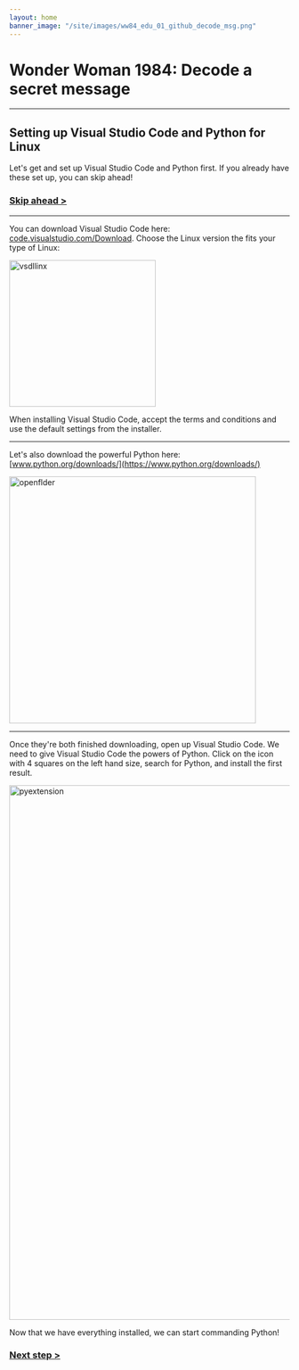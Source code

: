 ```yaml
---
layout: home
banner_image: "/site/images/ww84_edu_01_github_decode_msg.png"
---
```


# **Wonder Woman 1984: Decode a secret message**

---

## Setting up Visual Studio Code and Python for Linux

Let's get and set up Visual Studio Code and Python first. If you already have these set up, you can skip ahead!

### [Skip ahead >](basics.md)

---

You can download Visual Studio Code here: [code.visualstudio.com/Download](https://code.visualstudio.com/Download). Choose the Linux version the fits your type of Linux:

<img width="263" alt="vsdllinx" src="https://user-images.githubusercontent.com/12758612/86159538-5b35e500-babf-11ea-8c83-55ce0dfa5a04.png">

When installing Visual Studio Code, accept the terms and conditions and use the default settings from the installer.

---

Let's also download the powerful Python here: [www.python.org/downloads/](https://www.python.org/downloads/)

<img width="443" alt="openflder" src="https://user-images.githubusercontent.com/12758612/84756731-08651500-af78-11ea-9fe1-0df133fc66a5.png">

---

Once they're both finished downloading, open up Visual Studio Code. We need to give Visual Studio Code the powers of Python. Click on the icon with 4 squares on the left hand size, search for Python, and install the first result.

<img width="959" alt="pyextension" src="https://user-images.githubusercontent.com/12758612/85459940-94b69f80-b557-11ea-8732-1c12554df639.png">

Now that we have everything installed, we can start commanding Python!

### [Next step >](basics.md)
